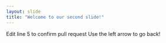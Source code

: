 ```yaml
---
layout: slide
title: "Welcome to our second slide!"
---
```

Edit line 5 to confirm pull request
Use the left arrow to go back!
